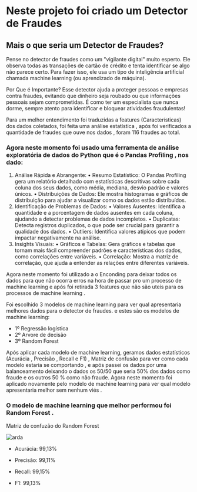 #  Neste projeto  foi criado um Detector de Fraudes

Mais o que seria um Detector de Fraudes?
-
Pense no detector de fraudes como um "vigilante digital" muito esperto. Ele observa todas as transações de cartão de crédito e tenta identificar se algo não parece certo. Para fazer isso, ele usa um tipo de inteligência artificial chamada machine learning (ou aprendizado de máquina). 

Por Que é Importante?
Esse detector ajuda a proteger pessoas e empresas contra fraudes, evitando que dinheiro seja roubado ou que informações pessoais sejam comprometidas. É como ter um especialista que nunca dorme, sempre atento para identificar e bloquear atividades fraudulentas!

Para um melhor entendimento foi traduzidas a features (Características) dos dados coletados, foi feita uma análise estatística , após foi verificados a quantidade de fraudes que ouve  nos dados , foram 116 fraudes ao total.


### Agora neste momento foi usado uma ferramenta de  análise exploratória  de dados do Python que é o Pandas Profiling  , nos dado:
1. Análise Rápida e Abrangente:
•	Resumo Estatístico: O Pandas Profiling gera um relatório detalhado com estatísticas descritivas sobre cada coluna dos seus dados, como média, mediana, desvio padrão e valores únicos.
•	Distribuições de Dados: Ele mostra histogramas e gráficos de distribuição para ajudar a visualizar como os dados estão distribuídos.
2. Identificação de Problemas de Dados:
•	Valores Ausentes: Identifica a quantidade e a porcentagem de dados ausentes em cada coluna, ajudando a detectar problemas de dados incompletos.
•	Duplicatas: Detecta registros duplicados, o que pode ser crucial para garantir a qualidade dos dados.
•	Outliers: Identifica valores atípicos que podem impactar negativamente na análise.
3. Insights Visuais:
•	Gráficos e Tabelas: Gera gráficos e tabelas que tornam mais fácil compreender padrões e características dos dados, como correlações entre variáveis.
•	Correlação: Mostra a matriz de correlação, que ajuda a entender as relações entre diferentes variáveis.


Agora neste momento foi utilizado a o Enconding  para deixar todos os dados para que não ocorra erros na hora de passar pro um processo de machine learning e após foi retirada 3 features que não são uteis para os processos de machine learning  .

Foi escolhido 3 modelos de machine learning para ver qual apresentaria melhores dados para o detector de fraudes. e estes são os modelos de machine learning: 

- 1º Regressão logística 
- 2º Arvore de decisão 
- 3º Random Forest

 Após aplicar cada modelo de machine learning, geramos dados estatísticos (Acurácia , Precisão , Recall e F1) , Matriz de confusão  para ver como cada modelo estaria se comportando , e após passei os dados por uma balanceamento deixando o  dados os  50/50 que seria 50% dos dados como fraude e os outros 50 % como não fraude.
Agora neste momento foi aplicado novamente  pelo modelo de machine learning para ver qual modelo apresentaria melhor sem nenhum viés .

### O modelo de machine learning que melhor performou foi  Random Forest .

Matriz de confuzão do Random Forest

![arda](https://github.com/user-attachments/assets/ef9a4008-2684-4130-bf10-e5cf79a13424)


- Acurácia: 99,13%

- Precisão: 99,11%

- Recall: 99,15%

- F1: 99,13% 




